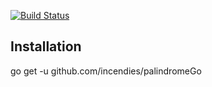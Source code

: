[![Build Status](https://travis-ci.org/incendies/palindromeGo.svg?branch=master)](https://travis-ci.org/incendies/palindromeGo)


## Installation


go get -u github.com/incendies/palindromeGo
